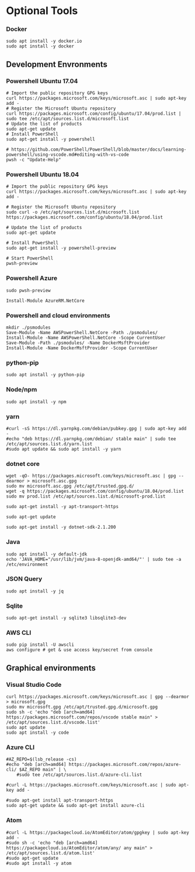 

# Optional Tools

### Docker

    sudo apt install -y docker.io
    sudo apt install -y docker

## Development Envronments

### Powershell Ubuntu 17.04

    # Import the public repository GPG keys
    curl https://packages.microsoft.com/keys/microsoft.asc | sudo apt-key add -
    # Register the Microsoft Ubuntu repository
    curl https://packages.microsoft.com/config/ubuntu/17.04/prod.list | sudo tee /etc/apt/sources.list.d/microsoft.list
    # Update the list of products
    sudo apt-get update
    # Install PowerShell
    sudo apt-get install -y powershell
    
    # https://github.com/PowerShell/PowerShell/blob/master/docs/learning-powershell/using-vscode.md#editing-with-vs-code
    pwsh -c "Update-Help"


### Powershell Ubuntu 18.04

    # Import the public repository GPG keys
    curl https://packages.microsoft.com/keys/microsoft.asc | sudo apt-key add -
    
    # Register the Microsoft Ubuntu repository
    sudo curl -o /etc/apt/sources.list.d/microsoft.list https://packages.microsoft.com/config/ubuntu/18.04/prod.list
    
    # Update the list of products
    sudo apt-get update
    
    # Install PowerShell
    sudo apt-get install -y powershell-preview
    
    # Start PowerShell
    pwsh-preview

### Powershell Azure

    sudo pwsh-preview 

    Install-Module AzureRM.NetCore
   
### Powershell and cloud environments

    mkdir ./psmodules
    Save-Module -Name AWSPowerShell.NetCore -Path ./psmodules/
    Install-Module -Name AWSPowerShell.NetCore -Scope CurrentUser
    Save-Module -Path ./psmodules/ -Name DockerMsftProvider
    Install-Module -Name DockerMsftProvider -Scope CurrentUser

### python-pip

    sudo apt install -y python-pip
    
### Node/npm

    sudo apt install -y npm

### yarn
    #curl -sS https://dl.yarnpkg.com/debian/pubkey.gpg | sudo apt-key add -
    #echo "deb https://dl.yarnpkg.com/debian/ stable main" | sudo tee /etc/apt/sources.list.d/yarn.list
    #sudo apt update && sudo apt install -y yarn


### dotnet core
    wget -qO- https://packages.microsoft.com/keys/microsoft.asc | gpg --dearmor > microsoft.asc.gpg
    sudo mv microsoft.asc.gpg /etc/apt/trusted.gpg.d/
    wget -q https://packages.microsoft.com/config/ubuntu/18.04/prod.list 
    sudo mv prod.list /etc/apt/sources.list.d/microsoft-prod.list

    sudo apt-get install -y apt-transport-https

    sudo apt-get update

    sudo apt-get install -y dotnet-sdk-2.1.200
    
### Java

    sudo apt install -y default-jdk
    echo 'JAVA_HOME="/usr/lib/jvm/java-8-openjdk-amd64/"' | sudo tee -a /etc/environment

### JSON Query

    sudo apt install -y jq
    
### Sqlite

    sudo apt-get install -y sqlite3 libsqlite3-dev

### AWS CLI

    sudo pip install -U awscli
    aws configure # get & use access key/secret from console

## Graphical environments

### Visual Studio Code

    curl https://packages.microsoft.com/keys/microsoft.asc | gpg --dearmor > microsoft.gpg
    sudo mv microsoft.gpg /etc/apt/trusted.gpg.d/microsoft.gpg
    sudo sh -c 'echo "deb [arch=amd64] https://packages.microsoft.com/repos/vscode stable main" > /etc/apt/sources.list.d/vscode.list'
    sudo apt update
    sudo apt install -y code    


### Azure CLI 
    #AZ_REPO=$(lsb_release -cs)
    #echo "deb [arch=amd64] https://packages.microsoft.com/repos/azure-cli/ $AZ_REPO main" | \
        #sudo tee /etc/apt/sources.list.d/azure-cli.list
   
    #curl -L https://packages.microsoft.com/keys/microsoft.asc | sudo apt-key add -
    
    #sudo apt-get install apt-transport-https
    sudo apt-get update && sudo apt-get install azure-cli
    
### Atom

    #curl -L https://packagecloud.io/AtomEditor/atom/gpgkey | sudo apt-key add -
    #sudo sh -c 'echo "deb [arch=amd64] https://packagecloud.io/AtomEditor/atom/any/ any main" > /etc/apt/sources.list.d/atom.list'
    #sudo apt-get update
    #sudo apt install -y atom
    

















